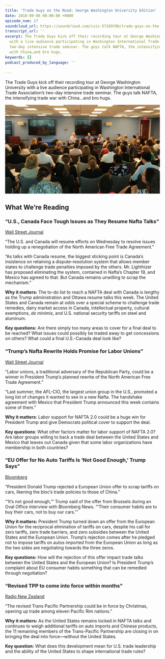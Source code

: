 ```yaml
---
title: 'Trade Guys on the Road: George Washington University Edition'
date: 2018-09-06 00:00:00 +0000
episode_num: 17
soundcloud_url: https://soundcloud.com/csis-57169780/trade-guys-on-the-road-at-george-washington-university
transcript_url: ''
excerpt: The Trade Guys kick off their recording tour at George Washington University
  with a live audience participating in Washington International Trade Association’s
  two-day intensive trade seminar. The guys talk NAFTA, the intensifying trade war
  with China…and bro hugs.
keywords: []
podcast_produced_by_language: ''

---
```

The Trade Guys kick off their recording tour at George Washington University with a live audience participating in Washington International Trade Association’s two-day intensive trade seminar. The guys talk NAFTA, the intensifying trade war with China…and bro hugs.

![The Trade Guys at George Washington University](/uploads/trade-guys-live-george-washington.jpg "The Trade Guys at George Washington University")

## What We’re Reading 

### “U.S., Canada Face Tough Issues as They Resume Nafta Talks”

[Wall Street Journal](https://www.wsj.com/articles/u-s-canada-face-tough-issues-as-they-resume-nafta-talks-1536097035)

“The U.S. and Canada will resume efforts on Wednesday to resolve issues holding up a renegotiation of the North American Free Trade Agreement.”

“As talks with Canada resume, the biggest sticking point is Canada’s insistence on retaining a dispute-resolution system that allows member states to challenge trade penalties imposed by the others. Mr. Lighthizer has proposed eliminating the system, contained in Nafta’s Chapter 19, and Mexico has agreed to that. But Canada remains unwilling to scrap the mechanism.”

**Why it matters:** The to-do list to reach a NAFTA deal with Canada is lengthy as the Trump administration and Ottawa resume talks this week. The United States and Canada remain at odds over a special scheme to challenge trade remedies, dairy market access in Canada, intellectual property, cultural exemptions, _de minimis_, and U.S. national security tariffs on steel and aluminum.

**Key questions:** Are there simply too many areas to cover for a final deal to be reached? What issues could possibly be traded away to get concessions on others? What could a final U.S.-Canada deal look like?

### 

### “Trump’s Nafta Rewrite Holds Promise for Labor Unions”

[Wall Street Journal](https://www.wsj.com/articles/trumps-nafta-rewrite-holds-promise-for-labor-unions-1535653247?tesla=y&mod=article_inline)

“Labor unions, a traditional adversary of the Republican Party, could be a winner in President Trump’s planned rewrite of the North American Free Trade Agreement.”

“Last summer, the AFL-CIO, the largest union group in the U.S., promoted a long list of changes it wanted to see in a new Nafta. The handshake agreement with Mexico that President Trump announced this week contains some of them.”

**Why it matters**: Labor support for NAFTA 2.0 could be a huge win for President Trump and give Democrats political cover to support the deal.

**Key questions**: What other factors matter for labor support of NAFTA 2.0? Are labor groups willing to back a trade deal between the United States and Mexico that leaves out Canada given that some labor organizations have membership in both countries?

### “EU Offer for No Auto Tariffs Is ‘Not Good Enough,’ Trump Says”

[Bloomberg](https://www.bloomberg.com/news/articles/2018-08-30/trump-says-eu-offer-for-no-auto-tariffs-is-not-good-enough)

“President Donald Trump rejected a European Union offer to scrap tariffs on cars, likening the bloc’s trade policies to those of China.”

“’It’s not good enough,’” Trump said of the offer from Brussels during an Oval Office interview with Bloomberg News. “’Their consumer habits are to buy their cars, not to buy our cars.’”

**Why it matters:** President Trump turned down an offer from the European Union for the reciprocal elimination of tariffs on cars, despite his call for zero tariffs, zero trade barriers, and zero subsidies between the United States and the European Union. Trump’s rejection comes after he pledged not to impose tariffs on autos imported from the European Union as long as the two sides are negotiating towards the three zeros.

**Key questions:** How will the rejection of this offer impact trade talks between the United States and the European Union? Is President Trump’s complaint about EU consumer habits something that can be remedied through negotiation?

### “Revised TPP to come into force within months”

[Radio New Zealand](https://www.radionz.co.nz/news/political/365621/revised-tpp-to-come-into-force-within-months?utm_medium=twitter&utm_source=dlvr.it)

“The revised Trans Pacific Partnership could be in force by Christmas, opening up trade among eleven Pacific Rim nations.”

**Why it matters:** As the United States remains locked in NAFTA talks and continues to weigh additional tariffs on auto imports and Chinese products, the 11 remaining members of the Trans-Pacific Partnership are closing in on bringing the deal into force—without the United States.

**Key question:** What does this development mean for U.S. trade leadership and the ability of the United States to shape international trade rules?